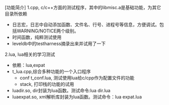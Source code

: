 [功能简介]
1.cpp, c/c++方面的测试程序，其中的libmisc.a是基础功能，为其它目录所依赖
  - 日志宏，日志中自动添加函数、文件名、行号、进程号等信息，方便调试。包括WARNING/NOTICE两个级别。
  - 时间函数，纯粹测试使用
  - leveldb中的testharness摘录出来并试用了一下

2.lua, lua相关的学习测试
  - 依赖：lua,expat
  - t_lua.cpp,综合多种功能的一个入口程序
    - conf t_conf.lua, 测试使用lua给c/cpp作为配置文件的功能
    - stack, 打印栈的功能的试用
  - luadir.so, dir封装为lua函数。测试命令:lua dir.lua
  - luaexpat.so, xml解析库封装为lua函数。测试命令：lua expat.lua
